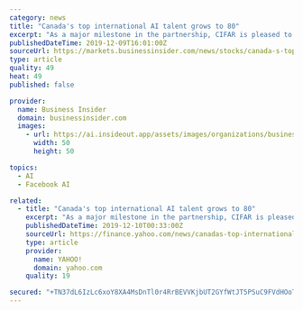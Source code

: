 ```yaml
---
category: news
title: "Canada's top international AI talent grows to 80"
excerpt: "As a major milestone in the partnership, CIFAR is pleased to announce that two of the chairs named today will be Facebook CIFAR AI Chairs. The chairs, Siva Reddy (Mila, McGill University) and Pierre-Luc Bacon (Mila, Université de Montréal), are both based in university labs and will exercise total research independence as chairs. Pan-Canadian ..."
publishedDateTime: 2019-12-09T16:01:00Z
sourceUrl: https://markets.businessinsider.com/news/stocks/canada-s-top-international-ai-talent-grows-to-80-1028748315
type: article
quality: 49
heat: 49
published: false

provider:
  name: Business Insider
  domain: businessinsider.com
  images:
    - url: https://ai.insideout.app/assets/images/organizations/businessinsider.com-50x50.jpg
      width: 50
      height: 50

topics:
  - AI
  - Facebook AI

related:
  - title: "Canada's top international AI talent grows to 80"
    excerpt: "As a major milestone in the partnership, CIFAR is pleased to announce that two of the chairs named today will be Facebook CIFAR AI Chairs. The chairs, Siva Reddy (Mila, McGill University ) and Pierre-Luc Bacon (Mila, Université de Montréal), are both based in university labs and will exercise total research independence as chairs. Pan ..."
    publishedDateTime: 2019-12-10T00:33:00Z
    sourceUrl: https://finance.yahoo.com/news/canadas-top-international-ai-talent-170100036.html
    type: article
    provider:
      name: YAHOO!
      domain: yahoo.com
    quality: 19

secured: "+TN37dL6IzLc6xoY8XA4MsDnTl0r4RrBEVVKjbUT2GYfWtJT5PSuC9FVdHOoTbBDHOl9ARxyK5WvDGTDsyqXtJraNlfIKjW6bAjEPC6yIux4UooGNc2TB8TEK6Pt8ahsSUBhOn0ij7myiPe0ftGRiZykLkN7AfDVs3mZKt+NsONXAMQNVYseMC0mE1fZNtEFyBkkMSanTsreCv1Gb37lKTAdycRiJNwgcI1N2oN6tWwu6zH7EdTMp2973sD1DuFJCaCsk27gPPiyh0X+8IRv5g==;3SBZqkHqHOMdbpgs14Oxhg=="
---
```


